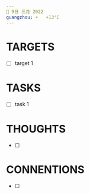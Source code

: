 ```yaml
---
📆 9日 三月 2022
guangzhou: ☀️   +13°C
---
```


# TARGETS
- [ ] target 1

# TASKS
- [ ] task 1

# THOUGHTS
- [ ] 

# CONNENTIONS
- [ ] 
